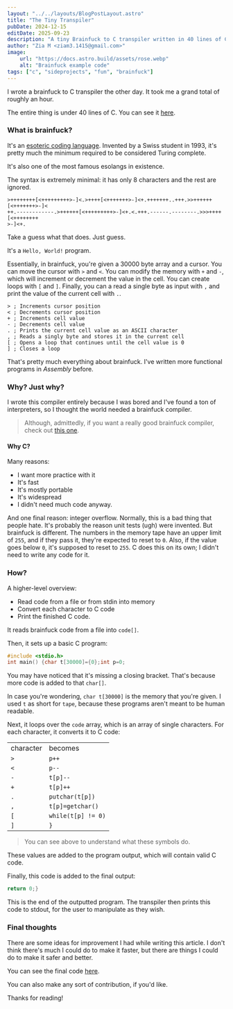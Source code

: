 ```yaml
---
layout: "../../layouts/BlogPostLayout.astro"
title: "The Tiny Transpiler"
pubDate: 2024-12-15
editDate: 2025-09-23
description: "A tiny Brainfuck to C transpiler written in 40 lines of C."
author: "Zia M <ziam3.1415@gmail.com>"
image:
    url: "https://docs.astro.build/assets/rose.webp"
    alt: "Brainfuck example code"
tags: ["c", "sideprojects", "fun", "brainfuck"]
---
```


I wrote a brainfuck to C transpiler the other day. It took me a grand total of
roughly an hour.

The entire thing is under 40 lines of C. You can see it
[here](https://codeberg.org/Kaamkiya/bfc/src/branch/main/bfc.c).

### What is brainfuck?

It's an [esoteric coding language](https://esolang.org). Invented by a Swiss
student in 1993, it's pretty much the minimum required to be considered Turing
complete.

It's also one of the most famous esolangs in existence.

The syntax is extremely minimal: it has only 8 characters and the rest are
ignored.

```bf
>++++++++[<+++++++++>-]<.>++++[<+++++++>-]<+.+++++++..+++.>>++++++[<+++++++>-]<
++.------------.>++++++[<+++++++++>-]<+.<.+++.------.--------.>>>++++[<++++++++
>-]<+.
```

Take a guess what that does. Just guess.

It's a `Hello, World!` program.

Essentially, in brainfuck, you're given a 30000 byte array and a cursor. You
can move the cursor with `>` and `<`. You can modify the memory with `+` and
`-`, which will increment or decrement the value in the cell. You can create
loops with `[` and `]`. Finally, you can a read a single byte as input with
`,` and print the value of the current cell with `.`.

```bf
> ; Increments cursor position
< ; Decrements cursor position
+ ; Increments cell value
- ; Decrements cell value
. ; Prints the current cell value as an ASCII character
, ; Reads a singly byte and stores it in the current cell
[ ; Opens a loop that continues until the cell value is 0
] ; Closes a loop
```

That's pretty much everything about brainfuck.
I've written more functional programs in _Assembly_ before.

### Why? Just why?

I wrote this compiler entirely because I was bored and I've found a ton of
interpreters, so I thought the world needed a brainfuck compiler.

> Although, admittedly, if you want a really good brainfuck compiler, check out
> [this one](https://github.com/Wilfred/bfc).

#### Why C?

Many reasons:

* I want more practice with it
* It's fast
* It's mostly portable
* It's widespread
* I didn't need much code anyway.

And one final reason: integer overflow. Normally, this is a bad thing that
people hate. It's probably the reason unit tests (ugh) were invented. But
brainfuck is different. The numbers in the memory tape have an upper limit of
`255`, and if they pass it, they're expected to reset to `0`. Also, if the
value goes below `0`, it's supposed to reset to `255`. C does this on its own;
I didn't need to write any code for it.

### How?

A higher-level overview:
* Read code from a file or from stdin into memory
* Convert each character to C code
* Print the finished C code.

It reads brainfuck code from a file into `code[]`.

Then, it sets up a basic C program:

```c
#include <stdio.h>
int main() {char t[30000]={0};int p=0;
```

You may have noticed that it's missing a closing bracket. That's because more
code is added to that `char[]`.

In case you're wondering, `char t[30000]` is the memory that you're given. I
used `t` as short for `tape`, because these programs aren't meant to be human
readable.

Next, it loops over the `code` array, which is an array of single characters.
For each character, it converts it to C code:

|           |                    |
|-----------|--------------------|
| character | becomes            |
| `>`       | `p++`              |
| `<`       | `p--`              |
| `-`       | `t[p]--`           |
| `+`       | `t[p]++`           |
| `.`       | `putchar(t[p])`    |
| `,`       | `t[p]=getchar()`   |
| `[`       | `while(t[p] != 0)` |
| `]`       | `}`                |


> You can see above to understand what these symbols do.

These values are added to the program output, which will contain valid C code.

Finally, this code is added to the final output:

```c
return 0;}
```

This is the end of the outputted program. The transpiler then prints this code
to stdout, for the user to manipulate as they wish.

### Final thoughts

There are some ideas for improvement I had while writing this article. I don't
think there's much I could do to make it faster, but there are things I could
do to make it safer and better.

You can see the final code
[here](https://codeberg.org/Kaamkiya/bfc/src/branch/main/bfc.c).

You can also make any sort of contribution, if you'd like.

Thanks for reading!
